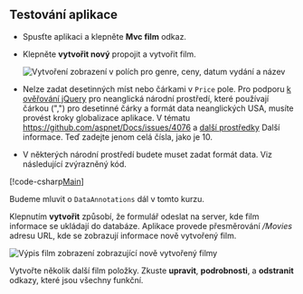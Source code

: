 
## <a name="test-the-app"></a>Testování aplikace

* Spusťte aplikaci a klepněte **Mvc film** odkaz.
* Klepněte **vytvořit nový** propojit a vytvořit film.

  ![Vytvoření zobrazení v polích pro genre, ceny, datum vydání a název](../../tutorials/first-mvc-app/adding-model/_static/movies.png)

* Nelze zadat desetinných míst nebo čárkami v `Price` pole. Pro podporu [k ověřování jQuery](https://jqueryvalidation.org/) pro neanglická národní prostředí, které používají čárkou (",") pro desetinné čárky a formát data neanglických USA, musíte provést kroky globalizace aplikace. V tématu https://github.com/aspnet/Docs/issues/4076 a [další prostředky](#additional-resources) Další informace. Teď zadejte jenom celá čísla, jako je 10.

<a name="displayformatdatelocal"></a>

* V některých národní prostředí budete muset zadat formát data. Viz následující zvýrazněný kód.

[!code-csharp[Main](../../tutorials/first-mvc-app/start-mvc/sample/MvcMovie/Models/MovieDateFormat.cs?name=snippet_1&highlight=2,10)]

Budeme mluvit o `DataAnnotations` dál v tomto kurzu.

Klepnutím **vytvořit** způsobí, že formulář odeslat na server, kde film informace se ukládají do databáze. Aplikace provede přesměrování */Movies* adresu URL, kde se zobrazují informace nově vytvořený film.

![Výpis film zobrazení zobrazující nově vytvořený filmy](../../tutorials/first-mvc-app/adding-model/_static/h.png)

Vytvořte několik další film položky. Zkuste **upravit**, **podrobnosti**, a **odstranit** odkazy, které jsou všechny funkční.
